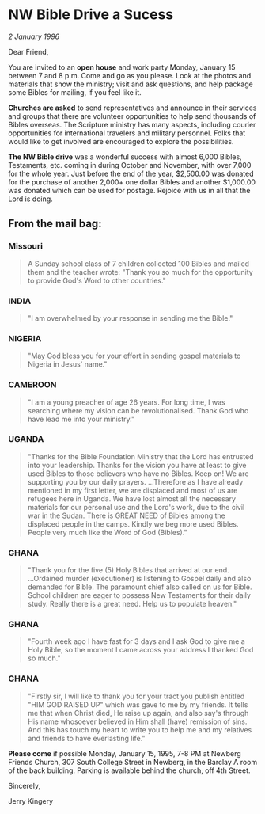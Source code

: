 # NW Bible Drive a Sucess

*2 January 1996*

Dear Friend, 

You are invited to an **open house** and work party Monday, January 15 
between 7 and 8 p.m. Come and go as you please. Look at the photos and 
materials that show the ministry; visit and ask questions, and help 
package some Bibles for mailing, if you feel like it. 

**Churches are asked** to send representatives and announce in their 
services and groups that there are volunteer opportunities to help send 
thousands of Bibles overseas. The Scripture ministry has many aspects, 
including courier opportunities for international travelers and 
military personnel. Folks that would like to get involved are 
encouraged to explore the possibilities. 

**The NW Bible drive** was a wonderful success with almost 6,000 
Bibles, Testaments, etc. coming in during October and November, with 
over 7,000 for the whole year. Just before the end of the year, 
$2,500.00 was donated for the purchase of another 2,000+ one dollar 
Bibles and another $1,000.00 was donated which can be used for postage. 
Rejoice with us in all that the Lord is doing. 

## From the mail bag: 

### Missouri

> A Sunday school class of 7 children collected 100 Bibles 
> and mailed them and the teacher wrote: "Thank you so much for the 
> opportunity to provide God's Word to other countries." 

### INDIA

> "I am overwhelmed by your response in sending me the Bible." 

### NIGERIA

> "May God bless you for your effort in sending gospel 
> materials to Nigeria in Jesus' name." 

### CAMEROON

> "I am a young preacher of age 26 years. For long time, I 
> was searching where my vision can be revolutionalised. Thank God who 
> have lead me into your ministry." 

### UGANDA

> "Thanks for the Bible Foundation Ministry that the Lord has 
> entrusted into your leadership. Thanks for the vision you have at least 
> to give used Bibles to those believers who have no Bibles. Keep on! We 
> are supporting you by our daily prayers. ...Therefore as I have already 
> mentioned in my first letter, we are displaced and most of us are 
> refugees here in Uganda. We have lost almost all the necessary 
> materials for our personal use and the Lord's work, due to the civil 
> war in the Sudan. There is GREAT NEED of Bibles among the displaced 
> people in the camps. Kindly we beg more used Bibles. People very much 
> like the Word of God (Bibles)." 

### GHANA

> "Thank you for the five (5) Holy Bibles that arrived at our 
> end. ...Ordained murder (executioner) is listening to Gospel daily and 
> also demanded for Bible. The paramount chief also called on us for 
> Bible. School children are eager to possess New Testaments for their 
> daily study. Really there is a great need. Help us to populate heaven." 

### GHANA

> "Fourth week ago I have fast for 3 days and I ask God to 
> give me a Holy Bible, so the moment I came across your address I 
> thanked God so much." 

### GHANA

> "Firstly sir, I will like to thank you for your tract you 
> publish entitled "HIM GOD RAISED UP" which was gave to me by my 
> friends. It tells me that when Christ died, He raise up again, and also 
> say's through His name whosoever believed in Him shall (have) remission 
> of sins. And this has touch my heart to write you to help me and my 
> relatives and friends to have everlasting life."  

**Please come** if possible Monday, January 15, 1995, 7-8 PM at Newberg 
Friends Church, 307 South College Street in Newberg, in the Barclay A 
room of the back building. Parking is available behind the church, off 
4th Street. 

Sincerely,

Jerry Kingery
